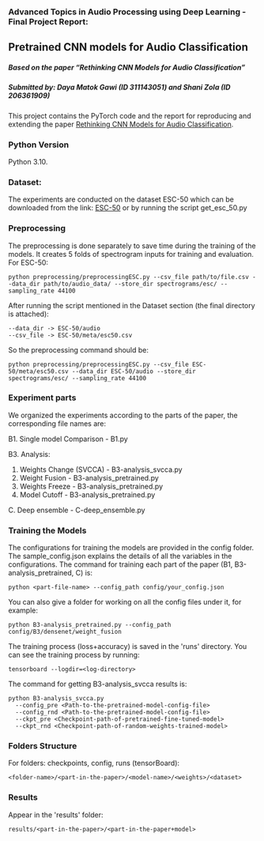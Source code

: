 ### Advanced Topics in Audio Processing using Deep Learning - Final Project Report:
## Pretrained CNN models for Audio Classification
##### Based on the paper “Rethinking CNN Models for Audio Classification”
##### Submitted by: Daya Matok Gawi (ID 311143051) and Shani Zola (ID 206361909)

This project contains the PyTorch code and the report for reproducing and extending the
paper [Rethinking CNN Models for Audio Classification](https://arxiv.org/abs/2007.11154). 

### Python Version
Python 3.10.

### Dataset:
The experiments are conducted on the dataset ESC-50 which can be downloaded from the link:
[ESC-50](https://github.com/karolpiczak/ESC-50) or by running the script get_esc_50.py 

### Preprocessing
The preprocessing is done separately to save time during the training of the models.
It creates 5 folds of spectrogram inputs for training and evaluation.
For ESC-50:
```console
python preprocessing/preprocessingESC.py --csv_file path/to/file.csv --data_dir path/to/audio_data/ --store_dir spectrograms/esc/ --sampling_rate 44100
```
After running the script mentioned in the Dataset section (the final directory is attached):
```console
--data_dir -> ESC-50/audio
--csv_file -> ESC-50/meta/esc50.csv
```
So the preprocessing command should be:
```console
python preprocessing/preprocessingESC.py --csv_file ESC-50/meta/esc50.csv --data_dir ESC-50/audio --store_dir spectrograms/esc/ --sampling_rate 44100
```

### Experiment parts
We organized the experiments according to the parts of the paper, the corresponding file names are:

B1. Single model Comparison - B1.py

B3. Analysis:
1. Weights Change (SVCCA) - B3-analysis_svcca.py
2. Weight Fusion - B3-analysis_pretrained.py
3. Weights Freeze - B3-analysis_pretrained.py
4. Model Cutoff - B3-analysis_pretrained.py

C. Deep ensemble - C-deep_ensemble.py

### Training the Models
The configurations for training the models are provided in the config folder. 
The sample_config.json explains the details of all the variables in the configurations. 
The command for training each part of the paper (B1, B3-analysis_pretrained, C) is:
```console
python <part-file-name> --config_path config/your_config.json
```

You can also give a folder for working on all the config files under it, for example:
```console
python B3-analysis_pretrained.py --config_path config/B3/densenet/weight_fusion
```

The training process (loss+accuracy) is saved in the 'runs' directory.
You can see the training process by running:
```console
tensorboard --logdir=<log-directory>
```

The command for getting B3-analysis_svcca results is:
```console
python B3-analysis_svcca.py
  --config_pre <Path-to-the-pretrained-model-config-file>
  --config_rnd <Path-to-the-pretrained-model-config-file>
  --ckpt_pre <Checkpoint-path-of-pretrained-fine-tuned-model>
  --ckpt_rnd <Checkpoint-path-of-random-weights-trained-model>
```

### Folders Structure
For folders: checkpoints, config, runs (tensorBoard):
```console
<folder-name>/<part-in-the-paper>/<model-name>/<weights>/<dataset>
```

### Results
Appear in the 'results' folder:
```console
results/<part-in-the-paper>/<part-in-the-paper+model>
```

